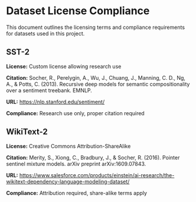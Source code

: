 # Dataset License Compliance

This document outlines the licensing terms and compliance requirements for datasets used in this project.

## SST-2

**License:** Custom license allowing research use

**Citation:** Socher, R., Perelygin, A., Wu, J., Chuang, J., Manning, C. D., Ng, A., & Potts, C. (2013). Recursive deep models for semantic compositionality over a sentiment treebank. EMNLP.

**URL:** https://nlp.stanford.edu/sentiment/

**Compliance:** Research use only, proper citation required

## WikiText-2

**License:** Creative Commons Attribution-ShareAlike

**Citation:** Merity, S., Xiong, C., Bradbury, J., & Socher, R. (2016). Pointer sentinel mixture models. arXiv preprint arXiv:1609.07843.

**URL:** https://www.salesforce.com/products/einstein/ai-research/the-wikitext-dependency-language-modeling-dataset/

**Compliance:** Attribution required, share-alike terms apply
